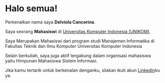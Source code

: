# Halo semua! 

Perkenalkan nama saya **Delviola Cancerina**.<br>

Saya seorang **Mahasiswi** di [Universitas Komputer Indonesia (UNIKOM)](https://www.unikom.ac.id/).<br>

Saya Merupakan Mahasiswi dari program studi Manajemen Informatika di Fakultas Teknik dan Ilmu Komputer Universitas Komputer Indonesia

Selain berkuliah, saya juga aktif tergabung dalam organisasi mahasiswa yaitu Himpunan Mahasiswa Sistem Informasi.<br>

Jika kamu tertarik untuk berkenalan denganku, silakan ikuti akun [Linkedin](https://www.linkedin.com/in/delviola-cancerina/)ku ya.

